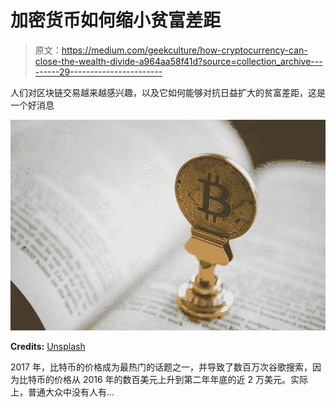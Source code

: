 # 加密货币如何缩小贫富差距

> 原文：<https://medium.com/geekculture/how-cryptocurrency-can-close-the-wealth-divide-a964aa58f41d?source=collection_archive---------29----------------------->

人们对区块链交易越来越感兴趣，以及它如何能够对抗日益扩大的贫富差距，这是一个好消息

![](img/d2b55630fe14392112abb1cb3236680a.png)

**Credits:** [Unsplash](https://unsplash.com/photos/uw3VwkDHiMI)

2017 年，比特币的价格成为最热门的话题之一，并导致了数百万次谷歌搜索，因为比特币的价格从 2016 年的数百美元上升到第二年年底的近 2 万美元。实际上，普通大众中没有人有…